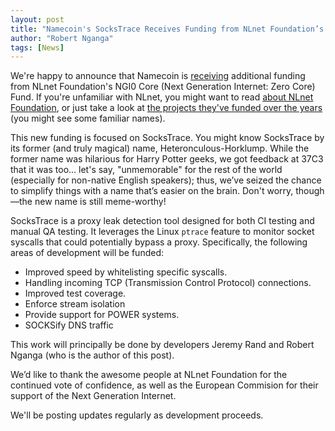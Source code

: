 ```yaml
---
layout: post
title: "Namecoin's SocksTrace Receives Funding from NLnet Foundation’s NGI0 Core Fund"
author: "Robert Nganga"
tags: [News]
---
```


We're happy to announce that Namecoin is [receiving](https://nlnet.nl/news/2024/20241003-announcing-Core-call.html) additional funding from NLnet Foundation's NGI0 Core (Next Generation Internet: Zero Core) Fund. If you're unfamiliar with NLnet, you might want to read [about NLnet Foundation](https://nlnet.nl/foundation/), or just take a look at [the projects they've funded over the years](https://nlnet.nl/thema/index.html) (you might see some familiar names). 

This new funding is focused on SocksTrace. You might know SocksTrace by its former (and truly magical) name, Heteronculous-Horklump. While the former name was hilarious for Harry Potter geeks, we got feedback at 37C3 that it was too... let's say, "unmemorable" for the rest of the world (especially for non-native English speakers); thus, we’ve seized the chance to simplify things with a name that’s easier on the brain. Don't worry, though—the new name is still meme-worthy!

SocksTrace is a proxy leak detection tool designed for both CI testing and manual QA testing. It leverages the Linux `ptrace` feature to monitor socket syscalls that could potentially bypass a proxy.
Specifically, the following areas of development will be funded:

* Improved speed by whitelisting specific syscalls.
* Handling incoming TCP (Transmission Control Protocol) connections.
* Improved test coverage.
* Enforce stream isolation
* Provide support for POWER systems.
* SOCKSify DNS traffic

This work will principally be done by developers Jeremy Rand and Robert Nganga (who is the author of this post).

We’d like to thank the awesome people at NLnet Foundation for the continued vote of confidence, as well as the European Commision for their support of the Next Generation Internet.

We'll be posting updates regularly as development proceeds.
